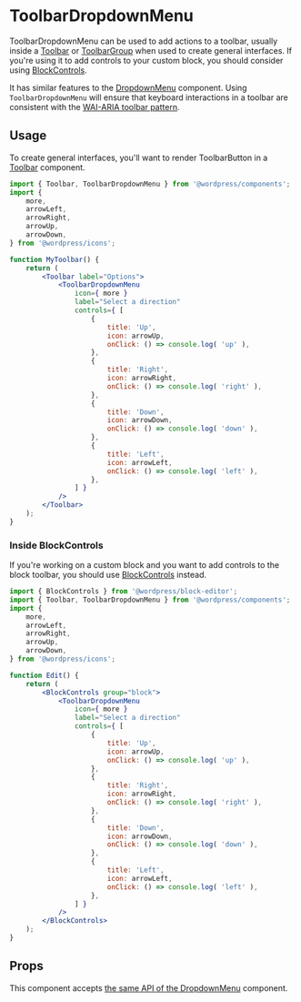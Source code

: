 # ToolbarDropdownMenu

ToolbarDropdownMenu can be used to add actions to a toolbar, usually inside a [Toolbar](/packages/components/src/toolbar/README.md) or [ToolbarGroup](/packages/components/src/toolbar-group/README.md) when used to create general interfaces. If you're using it to add controls to your custom block, you should consider using [BlockControls](/docs/getting-started/fundamentals/block-in-the-editor.md).

It has similar features to the [DropdownMenu](/packages/components/src/dropdown-menu/README.md) component. Using `ToolbarDropdownMenu` will ensure that keyboard interactions in a toolbar are consistent with the [WAI-ARIA toolbar pattern](https://www.w3.org/TR/wai-aria-practices/#toolbar).

## Usage

To create general interfaces, you'll want to render ToolbarButton in a [Toolbar](/packages/components/src/toolbar/README.md) component.

```jsx
import { Toolbar, ToolbarDropdownMenu } from '@wordpress/components';
import {
	more,
	arrowLeft,
	arrowRight,
	arrowUp,
	arrowDown,
} from '@wordpress/icons';

function MyToolbar() {
	return (
		<Toolbar label="Options">
			<ToolbarDropdownMenu
				icon={ more }
				label="Select a direction"
				controls={ [
					{
						title: 'Up',
						icon: arrowUp,
						onClick: () => console.log( 'up' ),
					},
					{
						title: 'Right',
						icon: arrowRight,
						onClick: () => console.log( 'right' ),
					},
					{
						title: 'Down',
						icon: arrowDown,
						onClick: () => console.log( 'down' ),
					},
					{
						title: 'Left',
						icon: arrowLeft,
						onClick: () => console.log( 'left' ),
					},
				] }
			/>
		</Toolbar>
	);
}
```

### Inside BlockControls

If you're working on a custom block and you want to add controls to the block toolbar, you should use [BlockControls](/docs/getting-started/fundamentals/block-in-the-editor.md) instead.

```jsx
import { BlockControls } from '@wordpress/block-editor';
import { Toolbar, ToolbarDropdownMenu } from '@wordpress/components';
import {
	more,
	arrowLeft,
	arrowRight,
	arrowUp,
	arrowDown,
} from '@wordpress/icons';

function Edit() {
	return (
		<BlockControls group="block">
			<ToolbarDropdownMenu
				icon={ more }
				label="Select a direction"
				controls={ [
					{
						title: 'Up',
						icon: arrowUp,
						onClick: () => console.log( 'up' ),
					},
					{
						title: 'Right',
						icon: arrowRight,
						onClick: () => console.log( 'right' ),
					},
					{
						title: 'Down',
						icon: arrowDown,
						onClick: () => console.log( 'down' ),
					},
					{
						title: 'Left',
						icon: arrowLeft,
						onClick: () => console.log( 'left' ),
					},
				] }
			/>
		</BlockControls>
	);
}
```

## Props

This component accepts [the same API of the DropdownMenu](/packages/components/src/dropdown-menu/README.md#props) component.
